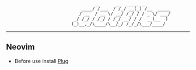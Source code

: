                                       __      __  _____ __         
                                 ____/ /___  / /_/ __(_) /__  _____
                                / __  / __ \/ __/ /_/ / / _ \/ ___/
                              _/ /_/ / /_/ / /_/ __/ / /  __(__  ) 
                             (_)__,_/\____/\__/_/ /_/_/\___/____/  
                                                           
---

## Neovim

+ Before use install [Plug](https://github.com/junegunn/vim-plug)
